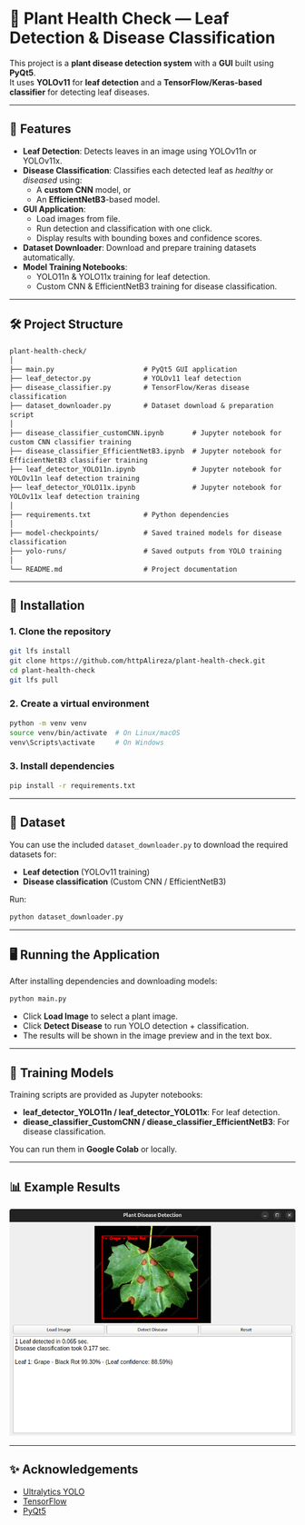 # 🌱 Plant Health Check — Leaf Detection & Disease Classification

This project is a **plant disease detection system** with a **GUI** built using **PyQt5**.\
It uses **YOLOv11** for **leaf detection** and a **TensorFlow/Keras-based classifier** for detecting leaf diseases.

---

## 📌 Features

- **Leaf Detection**: Detects leaves in an image using YOLOv11n or YOLOv11x.
- **Disease Classification**: Classifies each detected leaf as *healthy* or *diseased* using:
    - A **custom CNN** model, or
    - An **EfficientNetB3**-based model.
- **GUI Application**:
    - Load images from file.
    - Run detection and classification with one click.
    - Display results with bounding boxes and confidence scores.
- **Dataset Downloader**: Download and prepare training datasets automatically.
- **Model Training Notebooks**:
    - YOLO11n & YOLO11x training for leaf detection.
    - Custom CNN & EfficientNetB3 training for disease classification.

---

## 🛠 Project Structure

```
plant-health-check/
│
├── main.py                      # PyQt5 GUI application
├── leaf_detector.py             # YOLOv11 leaf detection
├── disease_classifier.py        # TensorFlow/Keras disease classification
├── dataset_downloader.py        # Dataset download & preparation script
│                
├── disease_classifier_customCNN.ipynb       # Jupyter notebook for custom CNN classifier training
├── disease_classifier_EfficientNetB3.ipynb  # Jupyter notebook for EfficientNetB3 classifier training
├── leaf_detector_YOLO11n.ipynb              # Jupyter notebook for YOLOv11n leaf detection training
├── leaf_detector_YOLO11x.ipynb              # Jupyter notebook for YOLOv11x leaf detection training
│
├── requirements.txt             # Python dependencies
│
├── model-checkpoints/           # Saved trained models for disease classification
├── yolo-runs/                   # Saved outputs from YOLO training
│
└── README.md                    # Project documentation
```

---

## 🚀 Installation

### 1. Clone the repository

```bash
git lfs install
git clone https://github.com/httpAlireza/plant-health-check.git
cd plant-health-check
git lfs pull
```

### 2. Create a virtual environment

```bash
python -m venv venv
source venv/bin/activate  # On Linux/macOS
venv\Scripts\activate     # On Windows
```

### 3. Install dependencies

```bash
pip install -r requirements.txt
```

---

## 📂 Dataset

You can use the included `dataset_downloader.py` to download the required datasets for:

- **Leaf detection** (YOLOv11 training)
- **Disease classification** (Custom CNN / EfficientNetB3)

Run:

```bash
python dataset_downloader.py
```

---

## 🖥 Running the Application

After installing dependencies and downloading models:

```bash
python main.py
```

- Click **Load Image** to select a plant image.
- Click **Detect Disease** to run YOLO detection + classification.
- The results will be shown in the image preview and in the text box.

---

## 🧠 Training Models

Training scripts are provided as Jupyter notebooks:

- **leaf_detector_YOLO11n / leaf_detector_YOLO11x**: For leaf detection.
- **diease_classifier_CustomCNN / diease_classifier_EfficientNetB3**: For disease classification.

You can run them in **Google Colab** or locally.

---

## 📊 Example Results

![GUI Screenshot](assets/gui_screenshot.png)

---

## ✨ Acknowledgements

- [Ultralytics YOLO](https://github.com/ultralytics/ultralytics)
- [TensorFlow](https://www.tensorflow.org/)
- [PyQt5](https://riverbankcomputing.com/software/pyqt/intro)


